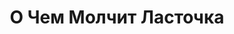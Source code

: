 ---
draft: false
slug: o-chem-molchit-lastochka-399cae41
title: О Чем Молчит Ласточка
type: books
params:
  bookTitle: О Чем Молчит Ласточка
  tags:
  - fiction
  - LGBTQ+
  - queer
  - romance
  - Russia
  - young adult (YA)
  cover: 81YP50rkp7L._SL1500_.jpg
  editions count: '1'
  isbn: '9785045045209'
  goodreads_link: https://www.goodreads.com/book/show/60586323
  authors:
  - Елена Малисова, Катерина Сильванова
  where_to_get:
  - store: "Amazon"
    link: https://www.amazon.com/%D0%9E-%D1%87%D0%B5%D0%BC-%D0%BC%D0%BE%D0%BB%D1%87%D0%B8%D1%82-%D0%BB%D0%B0%D1%81%D1%82%D0%BE%D1%87%D0%BA%D0%B0-Russian-ebook/dp/B0C4F2NRPS
    date: "2024-10-31"
  publication_year: '2023'
  publishers:
  - Popcorn books
  page_count: '687'
  short_book_description: «Что бы ни случилось, не потеряйте друг друга. Что бы ни
    случилось, не потеряйте себя», — повторяли они в далекой юности.
  russian_translation_status: exists
  series: Лето в пионерском галстуке
  languages:
  - Русский
  book_description: «Что бы ни случилось, не потеряйте друг друга. Что бы ни случилось,
    не потеряйте себя», — повторяли они в далекой юности. Не сбылось.Но спустя двадцать
    лет Володя и Юра встретились снова. Возможно ли построить будущее на руинах давно
    забытого прошлого? Или лучше позволить ему умереть, сделав по-настоящему ценным?..«О
    чем молчит Ласточка» — долгожданное продолжение бестселлера «Лето в пионерском
    галстуке».
  russian_audioversion: 'no'
---